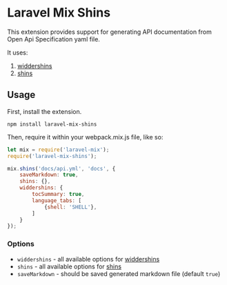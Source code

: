 # Laravel Mix Shins

This extension provides support for generating API documentation from
Open Api Specification yaml file.

It uses:

1. [widdershins](https://github.com/Mermade/widdershins)
1. [shins](https://github.com/Mermade/shins)

## Usage


First, install the extension.

```shell
npm install laravel-mix-shins
```

Then, require it within your webpack.mix.js file, like so:

```js
let mix = require('laravel-mix');
require('laravel-mix-shins');

mix.shins('docs/api.yml', 'docs', {
    saveMarkdown: true,
    shins: {},
    widdershins: {
        tocSummary: true,
        language_tabs: [
            {shell: 'SHELL'},
        ]
    }
});
```

### Options

- `widdershins` - all available options for [widdershins](https://github.com/Mermade/widdershins)
- `shins` - all available options for [shins](https://github.com/Mermade/shins)
- `saveMarkdown` - should be saved generated markdown file (default `true`)

